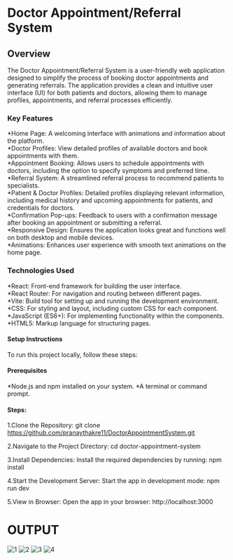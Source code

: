 # Doctor Appointment/Referral System
<h2>Overview</h2>
The Doctor Appointment/Referral System is a user-friendly web application designed to simplify the process of booking doctor appointments and generating referrals. The application provides a clean and intuitive user interface (UI) for both patients and doctors, allowing them to manage profiles, appointments, and referral processes efficiently.

<h3>Key Features</h3>
*Home Page: A welcoming interface with animations and information about the platform.<br>
*Doctor Profiles: View detailed profiles of available doctors and book appointments with them.<br>
*Appointment Booking: Allows users to schedule appointments with doctors, including the option to specify symptoms and preferred time.<br>
*Referral System: A streamlined referral process to recommend patients to specialists.<br>
*Patient & Doctor Profiles: Detailed profiles displaying relevant information, including medical history and upcoming appointments for patients, and credentials for doctors.<br>
*Confirmation Pop-ups: Feedback to users with a confirmation message after booking an appointment or submitting a referral.<br>
*Responsive Design: Ensures the application looks great and functions well on both desktop and mobile devices.<br>
*Animations: Enhances user experience with smooth text animations on the home page.<br>

<h3>Technologies Used</h3>
*React: Front-end framework for building the user interface.<br>
*React Router: For navigation and routing between different pages.<br>
*Vite: Build tool for setting up and running the development environment.<br>
*CSS: For styling and layout, including custom CSS for each component.<br>
*JavaScript (ES6+): For implementing functionality within the components.<br>
*HTML5: Markup language for structuring pages.<br>



<h4>Setup Instructions</h4>
To run this project locally, follow these steps:

<h4>Prerequisites</h4>
*Node.js and npm installed on your system.
*A terminal or command prompt.

<h4>Steps:</h4>

1.Clone the Repository:
git clone https://github.com/pranaythakre11/DoctorAppointmentSystem.git

2.Navigate to the Project Directory:
cd doctor-appointment-system

3.Install Dependencies: 
Install the required dependencies by running:
npm install

4.Start the Development Server: Start the app in development mode:
npm run dev

5.View in Browser: Open the app in your browser:
http://localhost:3000


<h1> OUTPUT </h1>


![1](https://github.com/user-attachments/assets/4f8d7316-7da9-4dbf-b537-8bd4a2bdbd42)
![2](https://github.com/user-attachments/assets/f1df7602-5de5-46e8-a556-1cf6bbdd1b9b)
![3](https://github.com/user-attachments/assets/e957aedd-d3e5-4501-b2b3-98ff83a01bee)
![4](https://github.com/user-attachments/assets/c8153d02-1c27-4fd5-b6b7-408026b1cf05)
